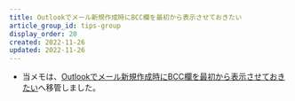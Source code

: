 ```yaml
---
title: Outlookでメール新規作成時にBCC欄を最初から表示させておきたい
article_group_id: tips-group
display_order: 20
created: 2022-11-26
updated: 2022-11-26
---
```

- 当メモは、[Outlookでメール新規作成時にBCC欄を最初から表示させておきたい](https://thinktwice.tech/it/outlook/want_to_display_the_bcc_field_from_the_beginning_when_creating_a_new_email/)へ移管しました。

